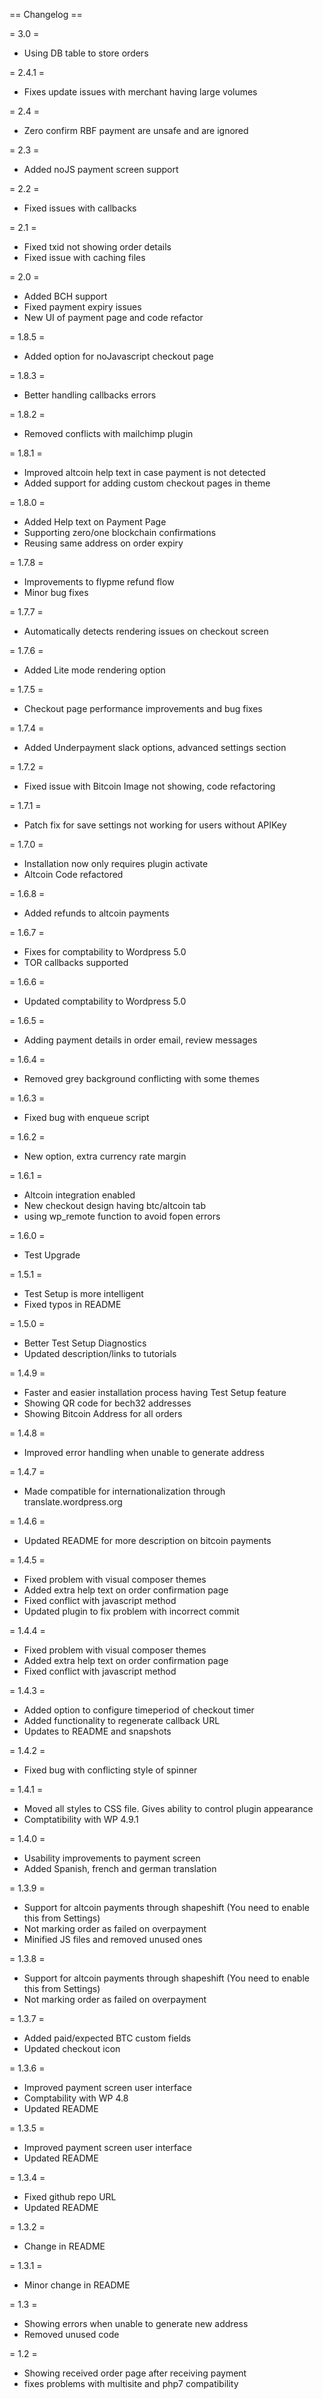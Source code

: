 == Changelog ==

= 3.0  =
* Using DB table to store orders

= 2.4.1  =
* Fixes update issues with merchant having large volumes

= 2.4  =
* Zero confirm RBF payment are unsafe and are ignored

= 2.3  =
* Added noJS payment screen support

= 2.2  =
* Fixed issues with callbacks

= 2.1  =
* Fixed txid not showing order details
* Fixed issue with caching files

= 2.0  =
* Added BCH support
* Fixed payment expiry issues
* New UI of payment page and code refactor

= 1.8.5  =
* Added option for noJavascript checkout page

= 1.8.3  =
* Better handling callbacks errors

= 1.8.2  =
* Removed conflicts with mailchimp plugin

= 1.8.1  =
* Improved altcoin help text in case payment is not detected
* Added support for adding custom checkout pages in theme

= 1.8.0  =
* Added Help text on Payment Page
* Supporting zero/one blockchain confirmations
* Reusing same address on order expiry

= 1.7.8  =
* Improvements to flypme refund flow
* Minor bug fixes

= 1.7.7  =
* Automatically detects rendering issues on checkout screen 

= 1.7.6  =
* Added Lite mode rendering option 

= 1.7.5  =
* Checkout page performance improvements and bug fixes

= 1.7.4  =
* Added Underpayment slack options, advanced settings section

= 1.7.2  =
* Fixed issue with Bitcoin Image not showing, code refactoring

= 1.7.1  =
* Patch fix for save settings not working for users without APIKey

= 1.7.0  =
* Installation now only requires plugin activate
* Altcoin Code refactored 

= 1.6.8  =
* Added refunds to altcoin payments

= 1.6.7  =
* Fixes for comptability to Wordpress 5.0
* TOR callbacks supported

= 1.6.6  =
* Updated comptability to Wordpress 5.0

= 1.6.5  =
* Adding payment details in order email, review messages 

= 1.6.4  =
* Removed grey background conflicting with some themes

= 1.6.3  =
* Fixed bug with enqueue script

= 1.6.2  =
* New option, extra currency rate margin

= 1.6.1  =
* Altcoin integration enabled
* New checkout design having btc/altcoin tab
* using wp_remote function to avoid fopen errors

= 1.6.0  =
* Test Upgrade

= 1.5.1  =
* Test Setup is more intelligent
* Fixed typos in README

= 1.5.0  =
* Better Test Setup Diagnostics
* Updated description/links to tutorials

= 1.4.9  =
* Faster and easier installation process having Test Setup feature
* Showing QR code for bech32 addresses 
* Showing Bitcoin Address for all orders

= 1.4.8  =
* Improved error handling when unable to generate address

= 1.4.7  =
* Made compatible for internationalization through translate.wordpress.org

= 1.4.6  =
* Updated README for more description on bitcoin payments

= 1.4.5  =
* Fixed problem with visual composer themes
* Added extra help text on order confirmation page
* Fixed conflict with javascript method
* Updated plugin to fix problem with incorrect commit

= 1.4.4  =
* Fixed problem with visual composer themes
* Added extra help text on order confirmation page
* Fixed conflict with javascript method

= 1.4.3  =
* Added option to configure timeperiod of checkout timer
* Added functionality to regenerate callback URL
* Updates to README and snapshots

= 1.4.2 =
* Fixed bug with conflicting style of spinner

= 1.4.1 =
* Moved all styles to CSS file. Gives ability to control plugin appearance
* Comptatibility with WP 4.9.1

= 1.4.0 =
* Usability improvements to payment screen
* Added Spanish, french and german translation

= 1.3.9 =
* Support for altcoin payments through shapeshift (You need to enable this from Settings)
* Not marking order as failed on overpayment 
* Minified JS files and removed unused ones

= 1.3.8 =
* Support for altcoin payments through shapeshift (You need to enable this from Settings)
* Not marking order as failed on overpayment 

= 1.3.7 =
* Added paid/expected BTC custom fields 
* Updated checkout icon 

= 1.3.6 =
* Improved payment screen user interface
* Comptability with WP 4.8 
* Updated README

= 1.3.5 =
* Improved payment screen user interface 
* Updated README

= 1.3.4 =
* Fixed github repo URL
* Updated README

= 1.3.2  =
* Change in README

= 1.3.1  =
* Minor change in README

= 1.3  =
* Showing errors when unable to generate new address
* Removed unused code

= 1.2 =
* Showing received order page after receiving payment
* fixes problems with multisite and php7 compatibility

